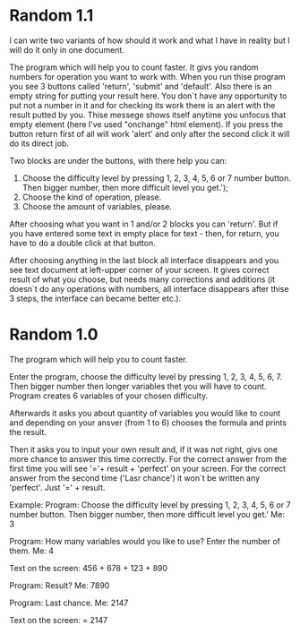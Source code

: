 Random 1.1
======

I can write two variants of how should it work and what I have in reality but I will do it only in one document.

The program which will help you to count faster. It givs you random numbers for operation you want to work with.
When you run thise program you see 3 buttons called 'return', 'submit' and 'default'. Also there is an empty string for putting your
result here. You don`t have any opportunity to put not a number in it and for checking its work there is an alert with the result putted by you. Thise messege shows itself anytime you unfocus that empty element (here I've used "onchange" html element). If you press the
button return first of all will work 'alert' and only after the second click it will do its direct job.

Two blocks are under the buttons, with there help you can:

1. Choose the difficulty level by pressing 1, 2, 3, 4, 5, 6 or 7 number button. Then bigger number, then more difficult level you get.'); 
2. Choose the kind of operation, please.
3. Choose the amount of variables, please.

After choosing what you want in 1 and/or 2 blocks you can 'return'. But if you have entered some text in empty place for text - then, for
return, you have to do a double click at that button.

After choosing anything in the last block all interface disappears and you see text document at left-upper corner of your screen.
It gives correct result of what you choose, but needs many corrections and additions (it doesn`t do any operations with numbers, all interface disappears after thise 3 steps, the interface can became better etc.).


Random 1.0
======

The program which will help you to count faster. 


Enter the program, choose the difficulty level by pressing 1, 2, 3, 4, 5, 6, 7. 
Then bigger number then longer variables thet you will have to count.
Program creates 6 variables of your chosen difficulty. 


Afterwards it asks you about quantity of variables you would like to count and depending on your ansver (from 1 to 6) 
chooses the formula and prints the result.

Then it asks you to input your own result and, if it was not right, givs one more chance to answer this time correctly.
For the correct answer from the first time you will see '='+ result + 'perfect' on your screen.
For the correct answer from the second time ('Lasr chance') it won`t be written any 'perfect'. Just '=' + result.


Example:
Program: Choose the difficulty level by pressing 1, 2, 3, 4, 5, 6 or 7 number button. Then bigger number, then more difficult level you get.'
Me: 3

Program: How many variables would you like to use? Enter the number of them.
Me: 4

Text on the screen: 456 + 678 + 123 + 890

Program: Result?
Me: 7890

Program: Last chance.
Me: 2147

Text on the screen: = 2147


